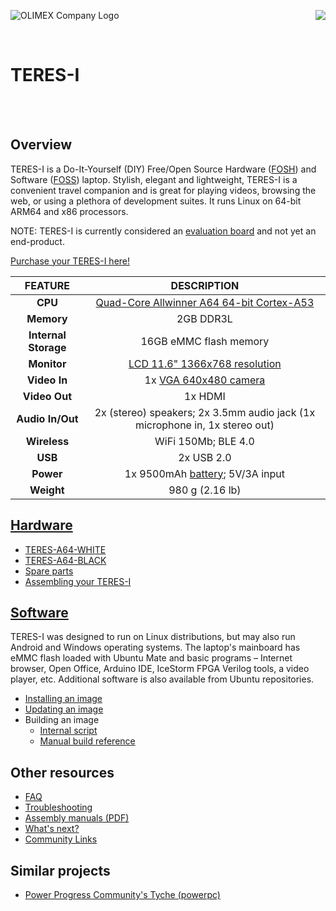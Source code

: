 ![OLIMEX Company Logo](doc/images/smflogo.png "OLIMEX Company Logo")
<img align="right" src="doc/images/TERES-I/TERES-A64-BLACK/laptop-12.jpg">

<br>

# TERES-I

<br><br>

## Overview

TERES-I is a Do-It-Yourself (DIY) Free/Open Source Hardware ([FOSH](https://wikipedia.org/wiki/Open-source_hardware)) and Software ([FOSS](https://wikipedia.org/wiki/Free_and_open-source_software)) laptop.
Stylish, elegant and lightweight, TERES-I is a convenient travel companion and is great for playing videos, browsing the web, or using a plethora of development suites.
It runs Linux on 64-bit ARM64 and x86 processors.

NOTE: TERES-I is currently considered an [evaluation board](doc/web/evaluation-board-notice.md) and not yet an end-product.

[Purchase your TERES-I here!](https://www.olimex.com/Products/DIY-Laptop/KITS)

| FEATURE              | DESCRIPTION                                                                                                         |
|:--------------------:|:-------------------------------------------------------------------------------------------------------------------:|
| **CPU**              | [Quad-Core Allwinner A64 64-bit Cortex-A53](doc/datasheets/Allwinner-A64/A64_Datasheet_V1.1.pdf)                    |
| **Memory**           | 2GB DDR3L                                                                                                           |
| **Internal Storage** | 16GB eMMC flash memory                                                                                              |
| **Monitor**          | [LCD 11.6" 1366x768 resolution](doc/datasheets/TERES-015-LCD11.6/N116BGE-EA2.pdf)                                   |
| **Video In**         | 1x [VGA 640x480 camera](HARDWARE/A64-TERES/TERES-019-Camera/N03A61B36DL32.pdf)                                      |
| **Video Out**        | 1x HDMI                                                                                                             |
| **Audio In/Out**     | 2x (stereo) speakers; 2x 3.5mm audio jack (1x microphone in, 1x stereo out)                                         |
| **Wireless**         | WiFi 150Mb; BLE 4.0                                                                                                 |
| **USB**              | 2x USB 2.0                                                                                                          |
| **Power**            | 1x 9500mAh [battery](doc/datasheets/LiPo-Battery/JA426992P2P-Spec-Data-Sheet-3.7V-7000mAh--161201.pdf); 5V/3A input |
| **Weight**           | 980 g (2.16 lb)                                                                                                     |

## [Hardware](HARDWARE)

* [TERES-A64-WHITE](https://www.olimex.com/Products/DIY-Laptop/KITS/TERES-A64-WHITE)
* [TERES-A64-BLACK](https://www.olimex.com/Products/DIY-Laptop/KITS/TERES-A64-BLACK)
* [Spare parts](https://www.olimex.com/Products/DIY-Laptop/SPARE-PARTS)
* [Assembling your TERES-I](doc/web/hw_assembly.md)

## [Software](SOFTWARE)

TERES-I was designed to run on Linux distributions, but may also run Android and Windows operating systems.
The laptop's mainboard has eMMC flash loaded with Ubuntu Mate and basic programs – Internet browser, Open Office, Arduino IDE, IceStorm FPGA Verilog tools, a video player, etc.
Additional software is also available from Ubuntu repositories.

* [Installing an image](doc/web/sw_fresh-os.md)
* [Updating an image](doc/web/sw_updating-os.md)
* Building an image
  * [Internal script](SOFTWARE/A64-TERES/scripts/README.md)
  * [Manual build reference](http://linux-sunxi.org/Manual_build_howto)

## Other resources

* [FAQ](doc/web/res_faq.md)
* [Troubleshooting](https://www.olimex.com/forum/index.php?board=39.0)
* [Assembly manuals (PDF)](doc/manuals)
* [What's next?](doc/web/res_next-steps.md)
* [Community Links](doc/web/res_community.md)

## Similar projects

* [Power Progress Community's Tyche (powerpc)](https://gitlab.com/power-progress-community/oshw-powerpc-notebook)
